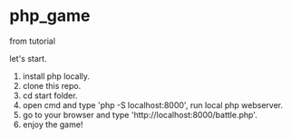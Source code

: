 # php_game
from tutorial

let's start.
1. install php locally.
2. clone this repo.
3. cd start folder.
4. open cmd and type 'php -S localhost:8000', run local php webserver.
5. go to your browser and type 'http://localhost:8000/battle.php'.
6. enjoy the game!
